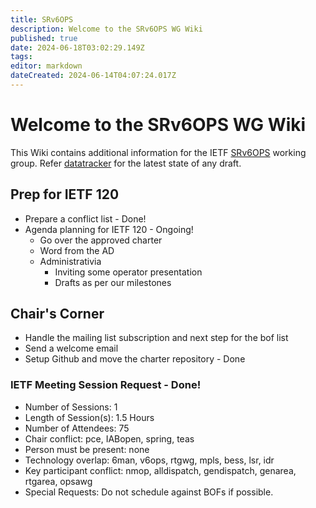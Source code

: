 ```yaml
---
title: SRv6OPS
description: Welcome to the SRv6OPS WG Wiki
published: true
date: 2024-06-18T03:02:29.149Z
tags: 
editor: markdown
dateCreated: 2024-06-14T04:07:24.017Z
---
```


# Welcome to the SRv6OPS WG Wiki

This Wiki contains additional information for the IETF [SRv6OPS](https://datatracker.ietf.org/wg/srv6ops/about/) working group. Refer [datatracker](https://datatracker.ietf.org/wg/srv6ops/documents/) for the latest state of any draft. 

## Prep for IETF 120

- Prepare a conflict list - Done!
- Agenda planning for IETF 120 - Ongoing! 
	- Go over the approved charter
  - Word from the AD 
  - Administrativia 
	- Inviting some operator presentation
	- Drafts as per our milestones

## Chair's Corner

- Handle the mailing list subscription and next step for the bof list
- Send a welcome email
- Setup Github and move the charter repository - Done 

### IETF Meeting Session Request - Done!
* Number of Sessions: 1
* Length of Session(s): 1.5 Hours
* Number of Attendees: 75
* Chair conflict: pce, IABopen, spring, teas
* Person must be present: none
* Technology overlap: 6man, v6ops, rtgwg, mpls, bess, lsr, idr
* Key participant conflict: nmop, alldispatch, gendispatch, genarea, rtgarea, opsawg 
* Special Requests: Do not schedule against BOFs if possible.
